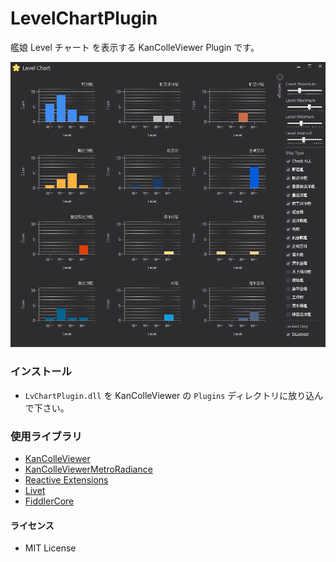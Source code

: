 # LevelChartPlugin

艦娘 Level チャート を表示する KanColleViewer Plugin です。

![Sample](LevelChartSample.png)

### インストール

* `LvChartPlugin.dll` を KanColleViewer の `Plugins` ディレクトリに放り込んで下さい。

### 使用ライブラリ

* [KanColleViewer](http://grabacr.net/kancolleviewer)
* [KanColleViewerMetroRadiance](https://www.nuget.org/packages/MetroRadiance)
* [Reactive Extensions](http://rx.codeplex.com/)
* [Livet](http://ugaya40.hateblo.jp/entry/Livet)
* [FiddlerCore](http://www.telerik.com/fiddler/fiddlercore)


#### ライセンス

* MIT License

